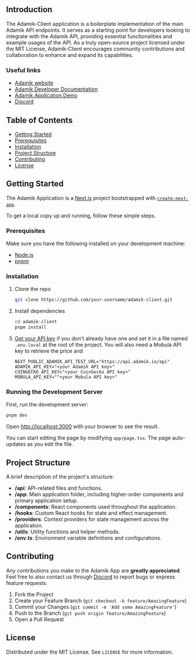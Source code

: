 ## Introduction

The Adamik-Client application is a boilerplate implementation of the main Adamik API endpoints. It serves as a starting point for developers looking to integrate with the Adamik API, providing essential functionalities and example usages of the API.
As a truly open-source project licensed under the MIT License, Adamik-Client encourages community contributions and collaboration to enhance and expand its capabilities.

### Useful links

- [Adamik website](https://adamik.io)
- [Adamik Developer Documentation](https://docs.adamik.io)
- [Adamik Application Demo](https://app.adamik.io)
- [Discord](https://discord.com/invite/gsZJR2JfMR)

## Table of Contents

- [Getting Started](#getting-started)
- [Prerequisites](#project-structure)
- [Installation](#installation)
- [Project Structure](#project-structure)
- [Contributing](#contributing)
- [License](#license)

## Getting Started

The Adamik Application is a [Next.js](https://nextjs.org/) project bootstrapped with [`create-next-app`](https://github.com/vercel/next.js/tree/canary/packages/create-next-app).

To get a local copy up and running, follow these simple steps.

### Prerequisites

Make sure you have the following installed on your development machine:

- [Node.js](https://nodejs.org/en/)
- [pnpm](https://pnpm.io/)

### Installation

1. Clone the repo

   ```bash
   git clone https://github.com/your-username/adamik-client.git
   ```

2. Install dependencies

   ```bash
   cd adamik-client
   pnpm install
   ```

3. [Get your API key](https://dashboard.adamik.io/) if you don't already have one and set it in a file named `.env.local` at the root of the project.
   You will also need a Mobula API key to retrieve the price and

   ```
   NEXT_PUBLIC_ADAMIK_API_TEST_URL="https://api.adamik.io/api"
   ADAMIK_API_KEY="<your Adamik API key>"
   COINGECKO_API_KEY="<your CoinGecko API key>"
   MOBULA_API_KEY=""<your Mobula API key>"
   ```

### Running the Development Server

First, run the development server:

```bash
pnpm dev
```

Open [http://localhost:3000](http://localhost:3000) with your browser to see the result.

You can start editing the page by modifying `app/page.tsx`. The page auto-updates as you edit the file.

## Project Structure

A brief description of the project's structure:

- **/api**: API-related files and functions.
- **/app**: Main application folder, including higher-order components and primary application setup.
- **/components**: React components used throughout the application.
- **/hooks**: Custom React hooks for state and effect management.
- **/providers**: Context providers for state management across the application.
- **/utils**: Utility functions and helper methods.
- **/env.ts**: Environment variable definitions and configurations.

## Contributing

Any contributions you make to the Adamik App are **greatly appreciated**.
Feel free to also contact us through [Discord](https://discord.com/invite/gsZJR2JfMR) to report bugs or express feature requests.

1. Fork the Project
2. Create your Feature Branch (`git checkout -b feature/AmazingFeature`)
3. Commit your Changes (`git commit -m 'Add some AmazingFeature'`)
4. Push to the Branch (`git push origin feature/AmazingFeature`)
5. Open a Pull Request

## License

Distributed under the MIT License. See `LICENSE` for more information.
